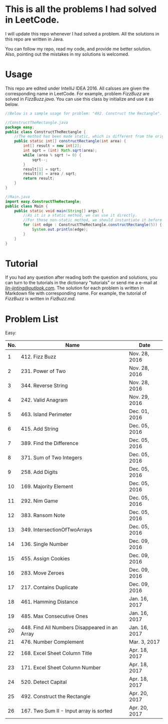 # This is all the problems I had solved in LeetCode.

I will update this repo whenever I had solved a problem. All the solutions in this repo are written in Java.

You can follow my repo, read my code, and provide me better solution. Also, pointing out the mistakes in my solutions is welcomed.

# Usage

This repo are edited under IntelliJ IDEA 2016.
All calsses are given the corresponding name in LeetCode. For example, problem *FizzBuzz* are solved in *FizzBuzz.java*. You can use this class by initialize and use it as below.

```java
//Below is a sample usage for problem: "492. Construct the Rectangle".

//ConstructTheRectangle.java
package easy;
public class ConstructTheRectangle {
    //The method has been made static, which is different from the original non-static method.
    public static int[] constructRectangle(int area) {
        int[] result = new int[2];
        int sqrt = (int) Math.sqrt(area);
        while (area % sqrt != 0) {
            sqrt--;
        }
        result[1] = sqrt;
        result[0] = area / sqrt;
        return result;
    }
}

//Main.java
import easy.ConstructTheRectangle;
public class Main {
    public static void main(String[] args) {
        //As it is a static method, we can use it directly.
        //For those non-static method, we should instantiate it before use.
        for (int edge : ConstructTheRectangle.constructRectangle(5)) {
            System.out.println(edge);
        }
    }
}

```

# Tutorial

If you had any question after reading both the question and solutions, you can turn to the tutorials in the dictionary "tutorials" or send me a e-mail at *lin-jinting@outlook.com*. The solution for each problem is written in Markdown file with corresponding name. For example, the   tutorial of *FizzBuzz* is written in *FizBuzz.md*.

# Problem List

Easy:

|No.|Name        |Date|
|-----|------------|-----------|
|1  |412. Fizz Buzz|Nov. 28, 2016|
|2  |231. Power of Two|Nov. 28, 2016|
|3  |344. Reverse String|Nov. 28, 2016|
|4  |242. Valid Anagram|Nov. 29, 2016|
|5  |463. Island Perimeter|Dec. 01, 2016|
|6  |415. Add String|Dec. 05, 2016|
|7  |389. Find the Difference|Dec. 05, 2016|
|8  |371. Sum of Two Integers|Dec. 05, 2016|
|9  |258. Add Digits|Dec. 05, 2016|
|10 |169. Majority Element|Dec. 05, 2016|
|11 |292. Nim Game|Dec. 05, 2016|
|12 |383. Ransom Note|Dec. 05, 2016|
|13 |349. IntersectionOfTwoArrays|Dec. 05, 2016|
|14 |136. Single Number|Dec. 09, 2016|
|15 |455. Assign Cookies|Dec. 09, 2016|
|16 |283. Move Zeroes|Dec. 09, 2016|
|17 |217. Contains Duplicate|Dec. 09, 2016|
|18 |461. Hamming Distance|Jan. 16, 2017|
|19 |485. Max Consecutive Ones|Jan. 16, 2017|
|20 |448. Find All Numbers Disappeared in an Array|Jan. 16, 2017|
|21|476. Number Complement|Mar. 3, 2017|
|22|168. Excel Sheet Column Title|Apr. 18, 2017|
|23|171. Excel Sheet Column Number|Apr. 18, 2017|
|24|520. Detect Capital|Apr. 18, 2017|
|25|492. Construct the Rectangle|Apr. 20, 2017|
|26|167. Two Sum II - Input array is sorted|Apr. 20, 2017|
